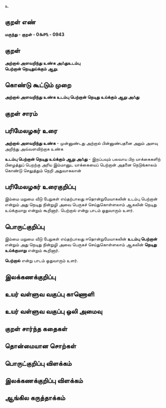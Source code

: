 உ

## குறள் எண் 

**மருந்து - குறள் - 0௯௪௩ - 0943**

## குறள் 

**அற்றால் அளவறிந்து உண்க அஃதுஉடம்பு  
பெற்றான் நெடிதுய்க்கும் ஆறு.** 

## கொண்டு கூட்டும் முறை

**அற்றால் அளவறிந்து உண்க உடம்பு பெற்றான் நெடிது உய்க்கும் ஆறு அஃது**

## குறள் சாரம் 


## பரிமேலழகர் உரை

**அற்றால் அளவறிந்து உண்க** - முன்னுண்டது அற்றால் பின்னுண்பதனை அறும் அளவு அறிந்து அவ்வளவிற்றாக உண்க 

**உடம்பு பெற்றான் நெடிது உய்க்கும் ஆறு அஃது** - இறப்பவும் பலவாய பிற யாக்கைகளிற் பிழைத்துப் பெறற்கு அரிய இம்மானுட யாக்கையைப் பெற்றான் அதனை நெடுங்காலம் கொண்டு செலுத்தும் நெறி அதுவாகலான்

## பரிமேலழகர் உரைகுறிப்பு   

இம்மை மறுமை வீடு பேறுகள் எய்தற்பாலது ஈதொன்றுமேயாகலின் உடம்பு பெற்றான் என்றும் அது நெடிது நின்றுழி அவை பெருகச் செய்துகொள்ளலாம் ஆகலின் நெடிது உய்க்குமாறு என்றும் கூறினார். பெற்றால் என்று பாடம் ஓதுவாரும் உளர்.

## பொருட்குறிப்பு 

இம்மை மறுமை வீடு பேறுகள் எய்தற்பாலது ஈதொன்றுமேயாகலின் **உடம்பு பெற்றான்** என்றும் அது நெடிது நின்றுழி அவை பெருகச் செய்துகொள்ளலாம் ஆகலின் **நெடிது உய்க்குமாறு** என்றும் கூறினார். 

**பெற்றால்** என்று பாடம் ஓதுவாரும் உளர்.

## இலக்கணக்குறிப்பு  


## உயர் வள்ளுவ வகுப்பு காணொளி


## உயர் வள்ளுவ வகுப்பு ஒலி அமைவு 

 
## குறள் சார்ந்த கதைகள் 


## தொன்மையான சொற்கள்


## பொருட்குறிப்பு விளக்கம்


## இலக்கணக்குறிப்பு விளக்கம்


## ஆங்கில கருத்தாக்கம் 


